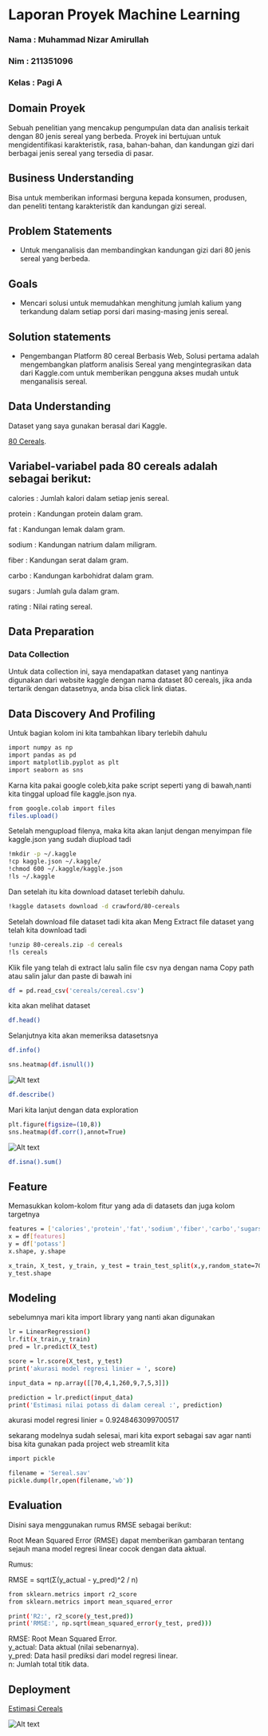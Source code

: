 # Laporan Proyek Machine Learning
### Nama : Muhammad Nizar Amirullah
### Nim : 211351096
### Kelas : Pagi A

## Domain Proyek

Sebuah penelitian yang mencakup pengumpulan data dan analisis terkait dengan 80 jenis sereal yang berbeda. Proyek ini bertujuan untuk mengidentifikasi karakteristik, rasa, bahan-bahan, dan kandungan gizi dari berbagai jenis sereal yang tersedia di pasar.

## Business Understanding

Bisa untuk memberikan informasi berguna kepada konsumen, produsen, dan peneliti tentang karakteristik dan kandungan gizi sereal.

## Problem Statements

- Untuk menganalisis dan membandingkan kandungan gizi dari 80 jenis sereal yang berbeda.

## Goals

- Mencari solusi untuk memudahkan menghitung jumlah kalium yang terkandung dalam setiap porsi dari masing-masing jenis sereal.

## Solution statements
- Pengembangan Platform 80 cereal Berbasis Web, Solusi pertama adalah mengembangkan platform analisis Sereal yang mengintegrasikan data dari Kaggle.com untuk memberikan pengguna akses mudah untuk menganalisis sereal.

## Data Understanding
Dataset yang saya gunakan berasal dari Kaggle.<br> 

[80 Cereals](https://www.kaggle.com/datasets/crawford/80-cereals).

## Variabel-variabel pada 80 cereals adalah sebagai berikut:

calories : Jumlah kalori dalam setiap jenis sereal.

protein : Kandungan protein dalam gram.

fat : Kandungan lemak dalam gram.

sodium : Kandungan natrium dalam miligram.

fiber :  Kandungan serat dalam gram.

carbo : Kandungan karbohidrat dalam gram.

sugars : Jumlah gula dalam gram.

rating : Nilai rating sereal.

## Data Preparation
### Data Collection
Untuk data collection ini, saya mendapatkan dataset yang nantinya digunakan dari website kaggle dengan nama dataset 80 cereals, jika anda tertarik dengan datasetnya, anda bisa click link diatas.

## Data Discovery And Profiling
Untuk bagian kolom ini kita tambahkan libary terlebih dahulu

```bash
import numpy as np
import pandas as pd
import matplotlib.pyplot as plt
import seaborn as sns
```
Karna kita pakai google coleb,kita pake script seperti yang di bawah,nanti kita tinggal upload file kaggle.json nya.

```bash
from google.colab import files
files.upload()
```

Setelah mengupload filenya, maka kita akan lanjut dengan menyimpan file kaggle.json yang sudah diupload tadi
```bash
!mkdir -p ~/.kaggle
!cp kaggle.json ~/.kaggle/
!chmod 600 ~/.kaggle/kaggle.json
!ls ~/.kaggle
```

Dan setelah itu kita download dataset terlebih dahulu.

```bash
!kaggle datasets download -d crawford/80-cereals
```

Setelah download file dataset tadi kita akan Meng Extract file dataset yang telah kita download tadi

```bash
!unzip 80-cereals.zip -d cereals
!ls cereals
```

Klik file yang telah di extract lalu salin file csv nya dengan nama Copy path atau salin jalur dan paste di bawah ini

```bash
df = pd.read_csv('cereals/cereal.csv')
```

kita akan melihat dataset

```bash
df.head()
```

Selanjutnya kita akan memeriksa datasetsnya

```bash
df.info()
```

```bash
sns.heatmap(df.isnull())
```
![Alt text](A1-1.png)

```bash
df.describe()
```

Mari kita lanjut dengan data exploration

```bash
plt.figure(figsize=(10,8))
sns.heatmap(df.corr(),annot=True)
```
![Alt text](A2-1.png)
```bash
df.isna().sum()
```

## Feature

Memasukkan kolom-kolom fitur yang ada di datasets dan juga kolom targetnya

```bash
features = ['calories','protein','fat','sodium','fiber','carbo','sugars','rating']
x = df[features]
y = df['potass']
x.shape, y.shape
```

```bash
x_train, X_test, y_train, y_test = train_test_split(x,y,random_state=70)
y_test.shape
```

## Modeling

sebelumnya mari kita import library yang nanti akan digunakan

```bash
lr = LinearRegression()
lr.fit(x_train,y_train)
pred = lr.predict(X_test)
```

```bash
score = lr.score(X_test, y_test)
print('akurasi model regresi linier = ', score)
```

```bash
input_data = np.array([[70,4,1,260,9,7,5,3]])

prediction = lr.predict(input_data)
print('Estimasi nilai potass di dalam cereal :', prediction)
```
akurasi model regresi linier =  0.9248463099700517


sekarang modelnya sudah selesai, mari kita export sebagai sav agar nanti bisa kita gunakan pada project web streamlit kita
```bash
import pickle

filename = 'Sereal.sav'
pickle.dump(lr,open(filename,'wb'))
```

## Evaluation

Disini saya menggunakan rumus RMSE sebagai berikut:

 Root Mean Squared Error (RMSE) dapat memberikan gambaran tentang sejauh mana model regresi linear cocok dengan data aktual. 

 Rumus: 

 RMSE = sqrt(Σ(y_actual - y_pred)^2 / n)
 ```bash
 from sklearn.metrics import r2_score
from sklearn.metrics import mean_squared_error

print('R2:', r2_score(y_test,pred))
print('RMSE:', np.sqrt(mean_squared_error(y_test, pred)))
```
RMSE: Root Mean Squared Error.<br>
y_actual: Data aktual (nilai sebenarnya).<br>
y_pred: Data hasil prediksi dari model regresi linear.<br>
n: Jumlah total titik data.

## Deployment

[Estimasi Cereals](https://app-sereal-jkyrfq7irrrfwqxf4bvvvj.streamlit.app/)

![Alt text](A3.png)
